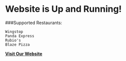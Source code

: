# Website is Up and Running!
###Supported Restaurants:
```
Wingstop
Panda Express
Rubio's
Blaze Pizza
```
[**Visit Our Website**](https://wingstopfreefries.xyz)
